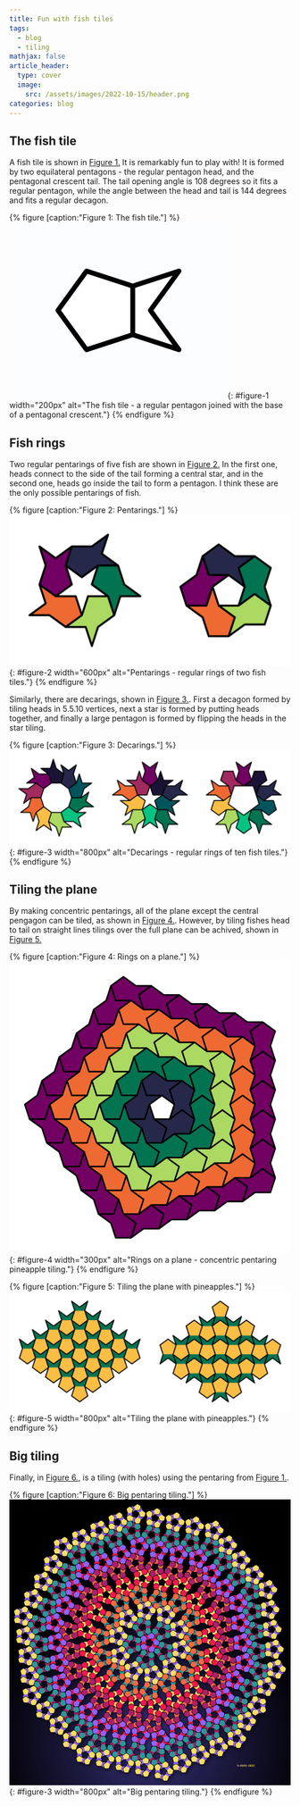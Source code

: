 ```yaml
---
title: Fun with fish tiles
tags:
  - blog
  - tiling
mathjax: false
article_header:
  type: cover
  image:
    src: /assets/images/2022-10-15/header.png
categories: blog
---
```


## The fish tile

A fish tile is shown in [Figure 1.](#figure-1) It is remarkably fun to play with! It is formed by two equilateral pentagons - the regular pentagon head, and the pentagonal crescent tail. The tail opening angle is 108 degrees so it fits a regular pentagon, while the angle between the head and tail is 144 degrees and fits a regular decagon.

{% figure [caption:"Figure 1: The fish tile."] %}
![](/assets/images/2022-10-15/fish.png){: #figure-1 width="200px" alt="The fish tile - a regular pentagon joined with the base of a pentagonal crescent."}
{% endfigure %}

## Fish rings

Two regular pentarings of five fish are shown in [Figure 2.](#figure-2) 
In the first one, heads connect to the side of the tail forming a central star, and in the second one, heads go inside the tail to form a pentagon. I think these are the only possible pentarings of fish. 

{% figure [caption:"Figure 2: Pentarings."] %}
![](/assets/images/2022-10-15/5_fish.png){: #figure-2 width="600px" alt="Pentarings - regular rings of two fish tiles."}
{% endfigure %}

Similarly, there are decarings, shown in [Figure 3.](#figure-3). 
First a decagon formed by tiling heads in 5.5.10 vertices, next a star is formed by putting heads together, and finally a large pentagon is formed by flipping the heads in the star tiling.

{% figure [caption:"Figure 3: Decarings."] %}
![](/assets/images/2022-10-15/10_fish.png){: #figure-3 width="800px" alt="Decarings - regular rings of ten fish tiles."}
{% endfigure %}

## Tiling the plane

By making concentric pentarings, all of the plane except the central pengagon can be tiled, as shown in [Figure 4.](#figure-4). However, by tiling fishes head to tail on straight lines tilings over the full plane can be achived, shown in [Figure 5.](#figure-5)

{% figure [caption:"Figure 4: Rings on a plane."] %}
![](/assets/images/2022-10-15/ring_plane.png){: #figure-4 width="300px" alt="Rings on a plane - concentric pentaring pineapple tiling."}
{% endfigure %}

{% figure [caption:"Figure 5: Tiling the plane with pineapples."] %}
![](/assets/images/2022-10-15/planes.png){: #figure-5 width="800px" alt="Tiling the plane with pineapples."}
{% endfigure %}

## Big tiling

Finally, in [Figure 6.](#figure-6), is a tiling (with holes) using the pentaring from [Figure 1.](#figure-1).

{% figure [caption:"Figure 6: Big pentaring tiling."] %}
![](/assets/images/2022-10-15/fishdish.png){: #figure-3 width="800px" alt="Big pentaring tiling."}
{% endfigure %}

